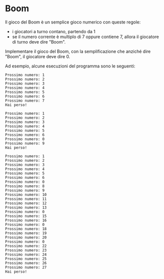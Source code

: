 # Boom

Il gioco del Boom è un semplice gioco numerico con queste regole:
* i giocatori a turno contano, partendo da 1
* se il numero corrente è multiplo di 7 oppure contiene 7, allora il giocatore di turno deve dire "Boom".

Implementare il gioco del Boom, con la semplificazione che anziché dire "Boom", il giocatore deve dire 0.

Ad esempio, alcune esecuzioni del programma sono le seguenti:
```
Prossimo numero: 1
Prossimo numero: 2
Prossimo numero: 3
Prossimo numero: 4
Prossimo numero: 5
Prossimo numero: 6
Prossimo numero: 7
Hai perso!
```

```
Prossimo numero: 1
Prossimo numero: 2
Prossimo numero: 3
Prossimo numero: 4
Prossimo numero: 5
Prossimo numero: 6
Prossimo numero: 0
Prossimo numero: 9
Hai perso!
```

```
Prossimo numero: 1
Prossimo numero: 2
Prossimo numero: 3
Prossimo numero: 4
Prossimo numero: 5
Prossimo numero: 6
Prossimo numero: 0
Prossimo numero: 8
Prossimo numero: 9
Prossimo numero: 10
Prossimo numero: 11
Prossimo numero: 12
Prossimo numero: 13
Prossimo numero: 0
Prossimo numero: 15
Prossimo numero: 16
Prossimo numero: 0
Prossimo numero: 18
Prossimo numero: 19
Prossimo numero: 20
Prossimo numero: 0
Prossimo numero: 22
Prossimo numero: 23
Prossimo numero: 24
Prossimo numero: 25
Prossimo numero: 26
Prossimo numero: 27
Hai perso!
```
